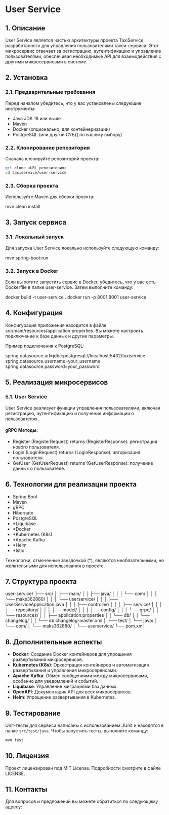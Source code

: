 # User Service

## 1. Описание

User Service является частью архитектуры проекта TaxiService, разработанного для управления пользователями такси-сервиса. Этот микросервис отвечает за регистрацию, аутентификацию и управление пользователями, обеспечивая необходимые API для взаимодействия с другими микросервисами в системе.

## 2. Установка

### 2.1. Предварительные требования

Перед началом убедитесь, что у вас установлены следующие инструменты:
- Java JDK 18 или выше
- Maven
- Docker (опционально, для контейнеризации)
- PostgreSQL (или другой СУБД по вашему выбору)

### 2.2. Клонирование репозитория

Сначала клонируйте репозиторий проекта:

```bash
git clone <URL_репозитория>
cd taxiservice/user-service
```

### 2.3. Сборка проекта

Используйте Maven для сборки проекта:

mvn clean install

## 3. Запуск сервиса

### 3.1. Локальный запуск

Для запуска User Service локально используйте следующую команду:

mvn spring-boot:run

### 3.2. Запуск в Docker

Если вы хотите запустить сервис в Docker, убедитесь, что у вас есть Dockerfile в папке user-service. Затем выполните команду:

docker build -t user-service .
docker run -p 8001:8001 user-service

## 4. Конфигурация

Конфигурация приложения находится в файле src/main/resources/application.properties. Вы можете настроить подключение к базе данных и другие параметры.

Пример подключения к PostgreSQL:

spring.datasource.url=jdbc:postgresql://localhost:5432/taxiservice
spring.datasource.username=your_username
spring.datasource.password=your_password

## 5. Реализация микросервисов

### 5.1. User Service

User Service реализует функции управления пользователями, включая регистрацию, аутентификацию и получение информации о пользователях.

#### gRPC Методы:
- Register (RegisterRequest) returns (RegisterResponse): регистрация нового пользователя.
- Login (LoginRequest) returns (LoginResponse): авторизация пользователя.
- GetUser (GetUserRequest) returns (GetUserResponse): получение данных о пользователе.

## 6. Технологии для реализации проекта

- Spring Boot
- Maven
- gRPC
- Hibernate
- PostgreSQL
- *Liquibase
- *Docker
- *Kubernetes (K8s)
- *Apache Kafka
- *Helm
- *Istio

Технологии, отмеченные звездочкой (*), являются необязательными, но желательными для использования в проекте.

## 7. Структура проекта

user-service/
├── src/
│   ├── main/
│   │   ├── java/
│   │   │   └── com/
│   │   │       └── maks362880/
│   │   │           └── userservice/
│   │   │               ├── UserServiceApplication.java
│   │   │               ├── controller/
│   │   │               ├── service/
│   │   │               ├── repository/
│   │   │               ├── model/
│   │   │               ├── config/
│   │   │               └── grpc/
│   │   └── resources/
│   │       ├── application.properties
│   │       └── db/
│   │           └── changelog/
│   │               └── db.changelog-master.xml
│   └── test/
│       └── java/
│           └── com/
│               └── maks362880/
│                   └── userservice/
└── pom.xml

## 8. Дополнительные аспекты

- **Docker**: Создание Docker контейнеров для упрощения развертывания микросервисов.
- **Kubernetes (K8s)**: Оркестрация контейнеров и автоматизация развертывания и управления микросервисами.
- **Apache Kafka**: Обмен сообщениями между микросервисами, особенно для уведомлений и событий.
- **Liquibase**: Управление миграциями баз данных.
- **OpenAPI**: Документация API для всех микросервисов.
- **Helm**: Упрощение развертывания в Kubernetes.

## 9. Тестирование

Unit-тесты для сервиса написаны с использованием JUnit и находятся в папке `src/test/java`. Чтобы запустить тесты, выполните команду:

```bash
mvn test
```

## 10. Лицензия

Проект лицензирован под MIT License. Подробности смотрите в файле LICENSE.

## 11. Контакты

Для вопросов и предложений вы можете обратиться по следующему адресу:
